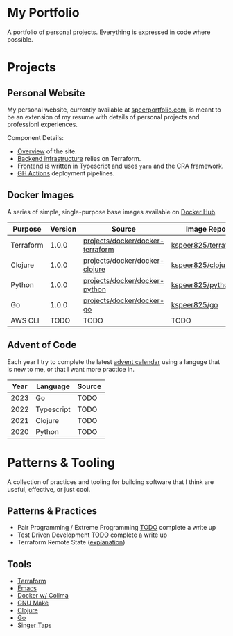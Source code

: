 # My Portfolio
A portfolio of personal projects. Everything is expressed in code where possible.

# Projects

## Personal Website
My personal website, currently available at [speerportfolio.com](https://speerportfolio.com/), is meant to be an extension of my resume with details of personal projects and professionl experiences.

Component Details:
 - [Overview](https://github.com/kspeer825/portfolio/tree/main/projects/website/) of the site.
 - [Backend infrastructure](https://github.com/kspeer825/portfolio/tree/main/projects/website/infra#s3-static-website-infrastructure) relies on Terraform.
 - [Frontend](https://github.com/kspeer825/portfolio/tree/main/projects/website/speerportfolio) is written in Typescript and uses `yarn` and the CRA framework.
 - [GH Actions](https://github.com/kspeer825/portfolio/actions) deployment pipelines.

## Docker Images
A series of simple, single-purpose base images available on [Docker Hub](https://hub.docker.com/u/kspeer825).

| Purpose  | Version | Source | Image Repo |
| ------------- | ------------- | ------------- | ------------- |
| Terraform  | 1.0.0  | [projects/docker/docker-terraform](https://github.com/kspeer825/portfolio/tree/main/projects/docker/docker-terraform#base-terraform-image)  | [kspeer825/terraform](https://hub.docker.com/r/kspeer825/terraform) |
| Clojure  | 1.0.0  | [projects/docker/docker-clojure](https://github.com/kspeer825/portfolio/tree/main/projects/docker/docker-clojure#base-clojure-image)  | [kspeer825/clojure](https://hub.docker.com/r/kspeer825/clojure) |
| Python  | 1.0.0  | [projects/docker/docker-python](https://github.com/kspeer825/portfolio/tree/main/projects/docker/docker-python#base-python-image)  | [kspeer825/python](https://hub.docker.com/r/kspeer825/python) |
| Go  | 1.0.0  | [projects/docker/docker-go](https://github.com/kspeer825/portfolio/tree/main/projects/docker/docker-go#base-go-image)  | [kspeer825/go](https://hub.docker.com/r/kspeer825/go) |
| AWS CLI  | TODO  | TODO | TODO |


## Advent of Code
Each year I try to complete the latest [advent calendar](https://adventofcode.com/) using a languge that is new to me, or that I want more practice in.

| Year  | Language | Source |
| ----- | -------- | ------ |
| 2023  | Go | TODO |
| 2022  | Typescript | TODO |
| 2021  | Clojure | TODO |
| 2020  | Python | TODO |

# Patterns & Tooling
A collection of practices and tooling for building software that I think are useful, effective, or just cool.

## Patterns & Practices
 - Pair Programming / Extreme Programming [TODO]() complete a write up
 - Test Driven Development [TODO]() complete a write up
 - Terraform Remote State ([explanation](https://github.com/kspeer825/portfolio/tree/main/projects/website/infra/remote-state#terraform-remote-state-bucket))

## Tools
 - [Terraform](https://developer.hashicorp.com/terraform/intro)
 - [Emacs](https://emacsrocks.com/)
 - [Docker w/ Colima](https://github.com/abiosoft/colima)
 - [GNU Make](https://www.gnu.org/software/make/manual/make.html#Simple-Makefile)
 - [Clojure](https://clojure.org/)
 - [Go](https://go.dev/play/)
 - [Singer Taps](https://github.com/singer-io/getting-started)
